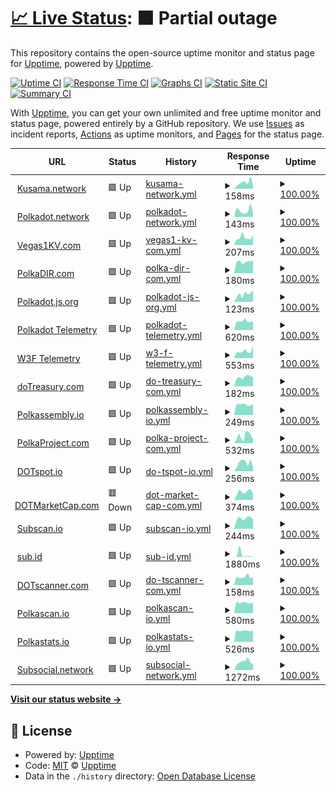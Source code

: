 # [📈 Live Status](https://demo.upptime.js.org): <!--live status--> **🟧 Partial outage**

This repository contains the open-source uptime monitor and status page for [Upptime](https://upptime.js.org), powered by [Upptime](https://github.com/upptime/upptime).

[![Uptime CI](https://github.com/ccris02/Polkadot-upptime/workflows/Uptime%20CI/badge.svg)](https://github.com/ccris02/Polkadot-upptime/actions?query=workflow%3A%22Uptime+CI%22)
[![Response Time CI](https://github.com/ccris02/Polkadot-upptime/workflows/Response%20Time%20CI/badge.svg)](https://github.com/ccris02/Polkadot-upptime/actions?query=workflow%3A%22Response+Time+CI%22)
[![Graphs CI](https://github.com/ccris02/Polkadot-upptime/workflows/Graphs%20CI/badge.svg)](https://github.com/ccris02/Polkadot-upptime/actions?query=workflow%3A%22Graphs+CI%22)
[![Static Site CI](https://github.com/ccris02/Polkadot-upptime/workflows/Static%20Site%20CI/badge.svg)](https://github.com/ccris02/Polkadot-upptime/actions?query=workflow%3A%22Static+Site+CI%22)
[![Summary CI](https://github.com/ccris02/Polkadot-upptime/workflows/Summary%20CI/badge.svg)](https://github.com/ccris02/Polkadot-upptime/actions?query=workflow%3A%22Summary+CI%22)

With [Upptime](https://upptime.js.org), you can get your own unlimited and free uptime monitor and status page, powered entirely by a GitHub repository. We use [Issues](https://github.com/upptime/upptime/issues) as incident reports, [Actions](https://github.com/ccris02/Polkadot-upptime/actions) as uptime monitors, and [Pages](https://demo.upptime.js.org) for the status page.

<!--start: status pages-->
<!-- This summary is generated by Upptime (https://github.com/upptime/upptime) -->
<!-- Do not edit this manually, your changes will be overwritten -->
<!-- prettier-ignore -->
| URL | Status | History | Response Time | Uptime |
| --- | ------ | ------- | ------------- | ------ |
| <img alt="" src="https://kusama.network/assets/img/favicon.ico" height="13"> [Kusama.network](https://kusama.network/) | 🟩 Up | [kusama-network.yml](https://github.com/ccris02/UpTime/commits/HEAD/history/kusama-network.yml) | <details><summary><img alt="Response time graph" src="./graphs/kusama-network/response-time-week.png" height="20"> 158ms</summary><br><a href="https://ccris02.github.io/UpTime/history/kusama-network"><img alt="Response time 155" src="https://img.shields.io/endpoint?url=https%3A%2F%2Fraw.githubusercontent.com%2Fccris02%2FUpTime%2FHEAD%2Fapi%2Fkusama-network%2Fresponse-time.json"></a><br><a href="https://ccris02.github.io/UpTime/history/kusama-network"><img alt="24-hour response time 66" src="https://img.shields.io/endpoint?url=https%3A%2F%2Fraw.githubusercontent.com%2Fccris02%2FUpTime%2FHEAD%2Fapi%2Fkusama-network%2Fresponse-time-day.json"></a><br><a href="https://ccris02.github.io/UpTime/history/kusama-network"><img alt="7-day response time 158" src="https://img.shields.io/endpoint?url=https%3A%2F%2Fraw.githubusercontent.com%2Fccris02%2FUpTime%2FHEAD%2Fapi%2Fkusama-network%2Fresponse-time-week.json"></a><br><a href="https://ccris02.github.io/UpTime/history/kusama-network"><img alt="30-day response time 183" src="https://img.shields.io/endpoint?url=https%3A%2F%2Fraw.githubusercontent.com%2Fccris02%2FUpTime%2FHEAD%2Fapi%2Fkusama-network%2Fresponse-time-month.json"></a><br><a href="https://ccris02.github.io/UpTime/history/kusama-network"><img alt="1-year response time 155" src="https://img.shields.io/endpoint?url=https%3A%2F%2Fraw.githubusercontent.com%2Fccris02%2FUpTime%2FHEAD%2Fapi%2Fkusama-network%2Fresponse-time-year.json"></a></details> | <details><summary><a href="https://ccris02.github.io/UpTime/history/kusama-network">100.00%</a></summary><a href="https://ccris02.github.io/UpTime/history/kusama-network"><img alt="All-time uptime 100.00%" src="https://img.shields.io/endpoint?url=https%3A%2F%2Fraw.githubusercontent.com%2Fccris02%2FUpTime%2FHEAD%2Fapi%2Fkusama-network%2Fuptime.json"></a><br><a href="https://ccris02.github.io/UpTime/history/kusama-network"><img alt="24-hour uptime 100.00%" src="https://img.shields.io/endpoint?url=https%3A%2F%2Fraw.githubusercontent.com%2Fccris02%2FUpTime%2FHEAD%2Fapi%2Fkusama-network%2Fuptime-day.json"></a><br><a href="https://ccris02.github.io/UpTime/history/kusama-network"><img alt="7-day uptime 100.00%" src="https://img.shields.io/endpoint?url=https%3A%2F%2Fraw.githubusercontent.com%2Fccris02%2FUpTime%2FHEAD%2Fapi%2Fkusama-network%2Fuptime-week.json"></a><br><a href="https://ccris02.github.io/UpTime/history/kusama-network"><img alt="30-day uptime 100.00%" src="https://img.shields.io/endpoint?url=https%3A%2F%2Fraw.githubusercontent.com%2Fccris02%2FUpTime%2FHEAD%2Fapi%2Fkusama-network%2Fuptime-month.json"></a><br><a href="https://ccris02.github.io/UpTime/history/kusama-network"><img alt="1-year uptime 100.00%" src="https://img.shields.io/endpoint?url=https%3A%2F%2Fraw.githubusercontent.com%2Fccris02%2FUpTime%2FHEAD%2Fapi%2Fkusama-network%2Fuptime-year.json"></a></details>
| <img alt="" src="https://polkadot.network/favicon.png" height="13"> [Polkadot.network](https://polkadot.network/) | 🟩 Up | [polkadot-network.yml](https://github.com/ccris02/UpTime/commits/HEAD/history/polkadot-network.yml) | <details><summary><img alt="Response time graph" src="./graphs/polkadot-network/response-time-week.png" height="20"> 143ms</summary><br><a href="https://ccris02.github.io/UpTime/history/polkadot-network"><img alt="Response time 190" src="https://img.shields.io/endpoint?url=https%3A%2F%2Fraw.githubusercontent.com%2Fccris02%2FUpTime%2FHEAD%2Fapi%2Fpolkadot-network%2Fresponse-time.json"></a><br><a href="https://ccris02.github.io/UpTime/history/polkadot-network"><img alt="24-hour response time 89" src="https://img.shields.io/endpoint?url=https%3A%2F%2Fraw.githubusercontent.com%2Fccris02%2FUpTime%2FHEAD%2Fapi%2Fpolkadot-network%2Fresponse-time-day.json"></a><br><a href="https://ccris02.github.io/UpTime/history/polkadot-network"><img alt="7-day response time 143" src="https://img.shields.io/endpoint?url=https%3A%2F%2Fraw.githubusercontent.com%2Fccris02%2FUpTime%2FHEAD%2Fapi%2Fpolkadot-network%2Fresponse-time-week.json"></a><br><a href="https://ccris02.github.io/UpTime/history/polkadot-network"><img alt="30-day response time 125" src="https://img.shields.io/endpoint?url=https%3A%2F%2Fraw.githubusercontent.com%2Fccris02%2FUpTime%2FHEAD%2Fapi%2Fpolkadot-network%2Fresponse-time-month.json"></a><br><a href="https://ccris02.github.io/UpTime/history/polkadot-network"><img alt="1-year response time 190" src="https://img.shields.io/endpoint?url=https%3A%2F%2Fraw.githubusercontent.com%2Fccris02%2FUpTime%2FHEAD%2Fapi%2Fpolkadot-network%2Fresponse-time-year.json"></a></details> | <details><summary><a href="https://ccris02.github.io/UpTime/history/polkadot-network">100.00%</a></summary><a href="https://ccris02.github.io/UpTime/history/polkadot-network"><img alt="All-time uptime 99.98%" src="https://img.shields.io/endpoint?url=https%3A%2F%2Fraw.githubusercontent.com%2Fccris02%2FUpTime%2FHEAD%2Fapi%2Fpolkadot-network%2Fuptime.json"></a><br><a href="https://ccris02.github.io/UpTime/history/polkadot-network"><img alt="24-hour uptime 100.00%" src="https://img.shields.io/endpoint?url=https%3A%2F%2Fraw.githubusercontent.com%2Fccris02%2FUpTime%2FHEAD%2Fapi%2Fpolkadot-network%2Fuptime-day.json"></a><br><a href="https://ccris02.github.io/UpTime/history/polkadot-network"><img alt="7-day uptime 100.00%" src="https://img.shields.io/endpoint?url=https%3A%2F%2Fraw.githubusercontent.com%2Fccris02%2FUpTime%2FHEAD%2Fapi%2Fpolkadot-network%2Fuptime-week.json"></a><br><a href="https://ccris02.github.io/UpTime/history/polkadot-network"><img alt="30-day uptime 100.00%" src="https://img.shields.io/endpoint?url=https%3A%2F%2Fraw.githubusercontent.com%2Fccris02%2FUpTime%2FHEAD%2Fapi%2Fpolkadot-network%2Fuptime-month.json"></a><br><a href="https://ccris02.github.io/UpTime/history/polkadot-network"><img alt="1-year uptime 99.98%" src="https://img.shields.io/endpoint?url=https%3A%2F%2Fraw.githubusercontent.com%2Fccris02%2FUpTime%2FHEAD%2Fapi%2Fpolkadot-network%2Fuptime-year.json"></a></details>
| <img alt="" src="https://vegas1kv.com/img/favicon.png" height="13"> [Vegas1KV.com](https://vegas1kv.com) | 🟩 Up | [vegas1-kv-com.yml](https://github.com/ccris02/UpTime/commits/HEAD/history/vegas1-kv-com.yml) | <details><summary><img alt="Response time graph" src="./graphs/vegas1-kv-com/response-time-week.png" height="20"> 207ms</summary><br><a href="https://ccris02.github.io/UpTime/history/vegas1-kv-com"><img alt="Response time 169" src="https://img.shields.io/endpoint?url=https%3A%2F%2Fraw.githubusercontent.com%2Fccris02%2FUpTime%2FHEAD%2Fapi%2Fvegas1-kv-com%2Fresponse-time.json"></a><br><a href="https://ccris02.github.io/UpTime/history/vegas1-kv-com"><img alt="24-hour response time 267" src="https://img.shields.io/endpoint?url=https%3A%2F%2Fraw.githubusercontent.com%2Fccris02%2FUpTime%2FHEAD%2Fapi%2Fvegas1-kv-com%2Fresponse-time-day.json"></a><br><a href="https://ccris02.github.io/UpTime/history/vegas1-kv-com"><img alt="7-day response time 207" src="https://img.shields.io/endpoint?url=https%3A%2F%2Fraw.githubusercontent.com%2Fccris02%2FUpTime%2FHEAD%2Fapi%2Fvegas1-kv-com%2Fresponse-time-week.json"></a><br><a href="https://ccris02.github.io/UpTime/history/vegas1-kv-com"><img alt="30-day response time 175" src="https://img.shields.io/endpoint?url=https%3A%2F%2Fraw.githubusercontent.com%2Fccris02%2FUpTime%2FHEAD%2Fapi%2Fvegas1-kv-com%2Fresponse-time-month.json"></a><br><a href="https://ccris02.github.io/UpTime/history/vegas1-kv-com"><img alt="1-year response time 169" src="https://img.shields.io/endpoint?url=https%3A%2F%2Fraw.githubusercontent.com%2Fccris02%2FUpTime%2FHEAD%2Fapi%2Fvegas1-kv-com%2Fresponse-time-year.json"></a></details> | <details><summary><a href="https://ccris02.github.io/UpTime/history/vegas1-kv-com">100.00%</a></summary><a href="https://ccris02.github.io/UpTime/history/vegas1-kv-com"><img alt="All-time uptime 100.00%" src="https://img.shields.io/endpoint?url=https%3A%2F%2Fraw.githubusercontent.com%2Fccris02%2FUpTime%2FHEAD%2Fapi%2Fvegas1-kv-com%2Fuptime.json"></a><br><a href="https://ccris02.github.io/UpTime/history/vegas1-kv-com"><img alt="24-hour uptime 100.00%" src="https://img.shields.io/endpoint?url=https%3A%2F%2Fraw.githubusercontent.com%2Fccris02%2FUpTime%2FHEAD%2Fapi%2Fvegas1-kv-com%2Fuptime-day.json"></a><br><a href="https://ccris02.github.io/UpTime/history/vegas1-kv-com"><img alt="7-day uptime 100.00%" src="https://img.shields.io/endpoint?url=https%3A%2F%2Fraw.githubusercontent.com%2Fccris02%2FUpTime%2FHEAD%2Fapi%2Fvegas1-kv-com%2Fuptime-week.json"></a><br><a href="https://ccris02.github.io/UpTime/history/vegas1-kv-com"><img alt="30-day uptime 100.00%" src="https://img.shields.io/endpoint?url=https%3A%2F%2Fraw.githubusercontent.com%2Fccris02%2FUpTime%2FHEAD%2Fapi%2Fvegas1-kv-com%2Fuptime-month.json"></a><br><a href="https://ccris02.github.io/UpTime/history/vegas1-kv-com"><img alt="1-year uptime 100.00%" src="https://img.shields.io/endpoint?url=https%3A%2F%2Fraw.githubusercontent.com%2Fccris02%2FUpTime%2FHEAD%2Fapi%2Fvegas1-kv-com%2Fuptime-year.json"></a></details>
| <img alt="" src="https://polkadir.com/index_files/favicon.png" height="13"> [PolkaDIR.com](https://polkadir.com) | 🟩 Up | [polka-dir-com.yml](https://github.com/ccris02/UpTime/commits/HEAD/history/polka-dir-com.yml) | <details><summary><img alt="Response time graph" src="./graphs/polka-dir-com/response-time-week.png" height="20"> 180ms</summary><br><a href="https://ccris02.github.io/UpTime/history/polka-dir-com"><img alt="Response time 203" src="https://img.shields.io/endpoint?url=https%3A%2F%2Fraw.githubusercontent.com%2Fccris02%2FUpTime%2FHEAD%2Fapi%2Fpolka-dir-com%2Fresponse-time.json"></a><br><a href="https://ccris02.github.io/UpTime/history/polka-dir-com"><img alt="24-hour response time 195" src="https://img.shields.io/endpoint?url=https%3A%2F%2Fraw.githubusercontent.com%2Fccris02%2FUpTime%2FHEAD%2Fapi%2Fpolka-dir-com%2Fresponse-time-day.json"></a><br><a href="https://ccris02.github.io/UpTime/history/polka-dir-com"><img alt="7-day response time 180" src="https://img.shields.io/endpoint?url=https%3A%2F%2Fraw.githubusercontent.com%2Fccris02%2FUpTime%2FHEAD%2Fapi%2Fpolka-dir-com%2Fresponse-time-week.json"></a><br><a href="https://ccris02.github.io/UpTime/history/polka-dir-com"><img alt="30-day response time 207" src="https://img.shields.io/endpoint?url=https%3A%2F%2Fraw.githubusercontent.com%2Fccris02%2FUpTime%2FHEAD%2Fapi%2Fpolka-dir-com%2Fresponse-time-month.json"></a><br><a href="https://ccris02.github.io/UpTime/history/polka-dir-com"><img alt="1-year response time 203" src="https://img.shields.io/endpoint?url=https%3A%2F%2Fraw.githubusercontent.com%2Fccris02%2FUpTime%2FHEAD%2Fapi%2Fpolka-dir-com%2Fresponse-time-year.json"></a></details> | <details><summary><a href="https://ccris02.github.io/UpTime/history/polka-dir-com">100.00%</a></summary><a href="https://ccris02.github.io/UpTime/history/polka-dir-com"><img alt="All-time uptime 100.00%" src="https://img.shields.io/endpoint?url=https%3A%2F%2Fraw.githubusercontent.com%2Fccris02%2FUpTime%2FHEAD%2Fapi%2Fpolka-dir-com%2Fuptime.json"></a><br><a href="https://ccris02.github.io/UpTime/history/polka-dir-com"><img alt="24-hour uptime 100.00%" src="https://img.shields.io/endpoint?url=https%3A%2F%2Fraw.githubusercontent.com%2Fccris02%2FUpTime%2FHEAD%2Fapi%2Fpolka-dir-com%2Fuptime-day.json"></a><br><a href="https://ccris02.github.io/UpTime/history/polka-dir-com"><img alt="7-day uptime 100.00%" src="https://img.shields.io/endpoint?url=https%3A%2F%2Fraw.githubusercontent.com%2Fccris02%2FUpTime%2FHEAD%2Fapi%2Fpolka-dir-com%2Fuptime-week.json"></a><br><a href="https://ccris02.github.io/UpTime/history/polka-dir-com"><img alt="30-day uptime 100.00%" src="https://img.shields.io/endpoint?url=https%3A%2F%2Fraw.githubusercontent.com%2Fccris02%2FUpTime%2FHEAD%2Fapi%2Fpolka-dir-com%2Fuptime-month.json"></a><br><a href="https://ccris02.github.io/UpTime/history/polka-dir-com"><img alt="1-year uptime 100.00%" src="https://img.shields.io/endpoint?url=https%3A%2F%2Fraw.githubusercontent.com%2Fccris02%2FUpTime%2FHEAD%2Fapi%2Fpolka-dir-com%2Fuptime-year.json"></a></details>
| <img alt="" src="https://polkadot.js.org/favicon.ico" height="13"> [Polkadot.js.org](https://polkadot.js.org) | 🟩 Up | [polkadot-js-org.yml](https://github.com/ccris02/UpTime/commits/HEAD/history/polkadot-js-org.yml) | <details><summary><img alt="Response time graph" src="./graphs/polkadot-js-org/response-time-week.png" height="20"> 123ms</summary><br><a href="https://ccris02.github.io/UpTime/history/polkadot-js-org"><img alt="Response time 171" src="https://img.shields.io/endpoint?url=https%3A%2F%2Fraw.githubusercontent.com%2Fccris02%2FUpTime%2FHEAD%2Fapi%2Fpolkadot-js-org%2Fresponse-time.json"></a><br><a href="https://ccris02.github.io/UpTime/history/polkadot-js-org"><img alt="24-hour response time 187" src="https://img.shields.io/endpoint?url=https%3A%2F%2Fraw.githubusercontent.com%2Fccris02%2FUpTime%2FHEAD%2Fapi%2Fpolkadot-js-org%2Fresponse-time-day.json"></a><br><a href="https://ccris02.github.io/UpTime/history/polkadot-js-org"><img alt="7-day response time 123" src="https://img.shields.io/endpoint?url=https%3A%2F%2Fraw.githubusercontent.com%2Fccris02%2FUpTime%2FHEAD%2Fapi%2Fpolkadot-js-org%2Fresponse-time-week.json"></a><br><a href="https://ccris02.github.io/UpTime/history/polkadot-js-org"><img alt="30-day response time 154" src="https://img.shields.io/endpoint?url=https%3A%2F%2Fraw.githubusercontent.com%2Fccris02%2FUpTime%2FHEAD%2Fapi%2Fpolkadot-js-org%2Fresponse-time-month.json"></a><br><a href="https://ccris02.github.io/UpTime/history/polkadot-js-org"><img alt="1-year response time 171" src="https://img.shields.io/endpoint?url=https%3A%2F%2Fraw.githubusercontent.com%2Fccris02%2FUpTime%2FHEAD%2Fapi%2Fpolkadot-js-org%2Fresponse-time-year.json"></a></details> | <details><summary><a href="https://ccris02.github.io/UpTime/history/polkadot-js-org">100.00%</a></summary><a href="https://ccris02.github.io/UpTime/history/polkadot-js-org"><img alt="All-time uptime 100.00%" src="https://img.shields.io/endpoint?url=https%3A%2F%2Fraw.githubusercontent.com%2Fccris02%2FUpTime%2FHEAD%2Fapi%2Fpolkadot-js-org%2Fuptime.json"></a><br><a href="https://ccris02.github.io/UpTime/history/polkadot-js-org"><img alt="24-hour uptime 100.00%" src="https://img.shields.io/endpoint?url=https%3A%2F%2Fraw.githubusercontent.com%2Fccris02%2FUpTime%2FHEAD%2Fapi%2Fpolkadot-js-org%2Fuptime-day.json"></a><br><a href="https://ccris02.github.io/UpTime/history/polkadot-js-org"><img alt="7-day uptime 100.00%" src="https://img.shields.io/endpoint?url=https%3A%2F%2Fraw.githubusercontent.com%2Fccris02%2FUpTime%2FHEAD%2Fapi%2Fpolkadot-js-org%2Fuptime-week.json"></a><br><a href="https://ccris02.github.io/UpTime/history/polkadot-js-org"><img alt="30-day uptime 100.00%" src="https://img.shields.io/endpoint?url=https%3A%2F%2Fraw.githubusercontent.com%2Fccris02%2FUpTime%2FHEAD%2Fapi%2Fpolkadot-js-org%2Fuptime-month.json"></a><br><a href="https://ccris02.github.io/UpTime/history/polkadot-js-org"><img alt="1-year uptime 100.00%" src="https://img.shields.io/endpoint?url=https%3A%2F%2Fraw.githubusercontent.com%2Fccris02%2FUpTime%2FHEAD%2Fapi%2Fpolkadot-js-org%2Fuptime-year.json"></a></details>
| <img alt="" src="https://telemetry.polkadot.io/favicon.svg" height="13"> [Polkadot Telemetry](https://telemetry.polkadot.io) | 🟩 Up | [polkadot-telemetry.yml](https://github.com/ccris02/UpTime/commits/HEAD/history/polkadot-telemetry.yml) | <details><summary><img alt="Response time graph" src="./graphs/polkadot-telemetry/response-time-week.png" height="20"> 620ms</summary><br><a href="https://ccris02.github.io/UpTime/history/polkadot-telemetry"><img alt="Response time 570" src="https://img.shields.io/endpoint?url=https%3A%2F%2Fraw.githubusercontent.com%2Fccris02%2FUpTime%2FHEAD%2Fapi%2Fpolkadot-telemetry%2Fresponse-time.json"></a><br><a href="https://ccris02.github.io/UpTime/history/polkadot-telemetry"><img alt="24-hour response time 619" src="https://img.shields.io/endpoint?url=https%3A%2F%2Fraw.githubusercontent.com%2Fccris02%2FUpTime%2FHEAD%2Fapi%2Fpolkadot-telemetry%2Fresponse-time-day.json"></a><br><a href="https://ccris02.github.io/UpTime/history/polkadot-telemetry"><img alt="7-day response time 620" src="https://img.shields.io/endpoint?url=https%3A%2F%2Fraw.githubusercontent.com%2Fccris02%2FUpTime%2FHEAD%2Fapi%2Fpolkadot-telemetry%2Fresponse-time-week.json"></a><br><a href="https://ccris02.github.io/UpTime/history/polkadot-telemetry"><img alt="30-day response time 580" src="https://img.shields.io/endpoint?url=https%3A%2F%2Fraw.githubusercontent.com%2Fccris02%2FUpTime%2FHEAD%2Fapi%2Fpolkadot-telemetry%2Fresponse-time-month.json"></a><br><a href="https://ccris02.github.io/UpTime/history/polkadot-telemetry"><img alt="1-year response time 570" src="https://img.shields.io/endpoint?url=https%3A%2F%2Fraw.githubusercontent.com%2Fccris02%2FUpTime%2FHEAD%2Fapi%2Fpolkadot-telemetry%2Fresponse-time-year.json"></a></details> | <details><summary><a href="https://ccris02.github.io/UpTime/history/polkadot-telemetry">100.00%</a></summary><a href="https://ccris02.github.io/UpTime/history/polkadot-telemetry"><img alt="All-time uptime 100.00%" src="https://img.shields.io/endpoint?url=https%3A%2F%2Fraw.githubusercontent.com%2Fccris02%2FUpTime%2FHEAD%2Fapi%2Fpolkadot-telemetry%2Fuptime.json"></a><br><a href="https://ccris02.github.io/UpTime/history/polkadot-telemetry"><img alt="24-hour uptime 100.00%" src="https://img.shields.io/endpoint?url=https%3A%2F%2Fraw.githubusercontent.com%2Fccris02%2FUpTime%2FHEAD%2Fapi%2Fpolkadot-telemetry%2Fuptime-day.json"></a><br><a href="https://ccris02.github.io/UpTime/history/polkadot-telemetry"><img alt="7-day uptime 100.00%" src="https://img.shields.io/endpoint?url=https%3A%2F%2Fraw.githubusercontent.com%2Fccris02%2FUpTime%2FHEAD%2Fapi%2Fpolkadot-telemetry%2Fuptime-week.json"></a><br><a href="https://ccris02.github.io/UpTime/history/polkadot-telemetry"><img alt="30-day uptime 100.00%" src="https://img.shields.io/endpoint?url=https%3A%2F%2Fraw.githubusercontent.com%2Fccris02%2FUpTime%2FHEAD%2Fapi%2Fpolkadot-telemetry%2Fuptime-month.json"></a><br><a href="https://ccris02.github.io/UpTime/history/polkadot-telemetry"><img alt="1-year uptime 100.00%" src="https://img.shields.io/endpoint?url=https%3A%2F%2Fraw.githubusercontent.com%2Fccris02%2FUpTime%2FHEAD%2Fapi%2Fpolkadot-telemetry%2Fuptime-year.json"></a></details>
| <img alt="" src="https://telemetry.polkadot.io/favicon.svg" height="13"> [W3F Telemetry](https://telemetry.w3f.community) | 🟩 Up | [w3-f-telemetry.yml](https://github.com/ccris02/UpTime/commits/HEAD/history/w3-f-telemetry.yml) | <details><summary><img alt="Response time graph" src="./graphs/w3-f-telemetry/response-time-week.png" height="20"> 553ms</summary><br><a href="https://ccris02.github.io/UpTime/history/w3-f-telemetry"><img alt="Response time 530" src="https://img.shields.io/endpoint?url=https%3A%2F%2Fraw.githubusercontent.com%2Fccris02%2FUpTime%2FHEAD%2Fapi%2Fw3-f-telemetry%2Fresponse-time.json"></a><br><a href="https://ccris02.github.io/UpTime/history/w3-f-telemetry"><img alt="24-hour response time 971" src="https://img.shields.io/endpoint?url=https%3A%2F%2Fraw.githubusercontent.com%2Fccris02%2FUpTime%2FHEAD%2Fapi%2Fw3-f-telemetry%2Fresponse-time-day.json"></a><br><a href="https://ccris02.github.io/UpTime/history/w3-f-telemetry"><img alt="7-day response time 553" src="https://img.shields.io/endpoint?url=https%3A%2F%2Fraw.githubusercontent.com%2Fccris02%2FUpTime%2FHEAD%2Fapi%2Fw3-f-telemetry%2Fresponse-time-week.json"></a><br><a href="https://ccris02.github.io/UpTime/history/w3-f-telemetry"><img alt="30-day response time 550" src="https://img.shields.io/endpoint?url=https%3A%2F%2Fraw.githubusercontent.com%2Fccris02%2FUpTime%2FHEAD%2Fapi%2Fw3-f-telemetry%2Fresponse-time-month.json"></a><br><a href="https://ccris02.github.io/UpTime/history/w3-f-telemetry"><img alt="1-year response time 530" src="https://img.shields.io/endpoint?url=https%3A%2F%2Fraw.githubusercontent.com%2Fccris02%2FUpTime%2FHEAD%2Fapi%2Fw3-f-telemetry%2Fresponse-time-year.json"></a></details> | <details><summary><a href="https://ccris02.github.io/UpTime/history/w3-f-telemetry">100.00%</a></summary><a href="https://ccris02.github.io/UpTime/history/w3-f-telemetry"><img alt="All-time uptime 99.99%" src="https://img.shields.io/endpoint?url=https%3A%2F%2Fraw.githubusercontent.com%2Fccris02%2FUpTime%2FHEAD%2Fapi%2Fw3-f-telemetry%2Fuptime.json"></a><br><a href="https://ccris02.github.io/UpTime/history/w3-f-telemetry"><img alt="24-hour uptime 100.00%" src="https://img.shields.io/endpoint?url=https%3A%2F%2Fraw.githubusercontent.com%2Fccris02%2FUpTime%2FHEAD%2Fapi%2Fw3-f-telemetry%2Fuptime-day.json"></a><br><a href="https://ccris02.github.io/UpTime/history/w3-f-telemetry"><img alt="7-day uptime 100.00%" src="https://img.shields.io/endpoint?url=https%3A%2F%2Fraw.githubusercontent.com%2Fccris02%2FUpTime%2FHEAD%2Fapi%2Fw3-f-telemetry%2Fuptime-week.json"></a><br><a href="https://ccris02.github.io/UpTime/history/w3-f-telemetry"><img alt="30-day uptime 100.00%" src="https://img.shields.io/endpoint?url=https%3A%2F%2Fraw.githubusercontent.com%2Fccris02%2FUpTime%2FHEAD%2Fapi%2Fw3-f-telemetry%2Fuptime-month.json"></a><br><a href="https://ccris02.github.io/UpTime/history/w3-f-telemetry"><img alt="1-year uptime 99.99%" src="https://img.shields.io/endpoint?url=https%3A%2F%2Fraw.githubusercontent.com%2Fccris02%2FUpTime%2FHEAD%2Fapi%2Fw3-f-telemetry%2Fuptime-year.json"></a></details>
| <img alt="" src="https://www.dotreasury.com/favicon.ico" height="13"> [doTreasury.com](https://www.dotreasury.com) | 🟩 Up | [do-treasury-com.yml](https://github.com/ccris02/UpTime/commits/HEAD/history/do-treasury-com.yml) | <details><summary><img alt="Response time graph" src="./graphs/do-treasury-com/response-time-week.png" height="20"> 182ms</summary><br><a href="https://ccris02.github.io/UpTime/history/do-treasury-com"><img alt="Response time 201" src="https://img.shields.io/endpoint?url=https%3A%2F%2Fraw.githubusercontent.com%2Fccris02%2FUpTime%2FHEAD%2Fapi%2Fdo-treasury-com%2Fresponse-time.json"></a><br><a href="https://ccris02.github.io/UpTime/history/do-treasury-com"><img alt="24-hour response time 185" src="https://img.shields.io/endpoint?url=https%3A%2F%2Fraw.githubusercontent.com%2Fccris02%2FUpTime%2FHEAD%2Fapi%2Fdo-treasury-com%2Fresponse-time-day.json"></a><br><a href="https://ccris02.github.io/UpTime/history/do-treasury-com"><img alt="7-day response time 182" src="https://img.shields.io/endpoint?url=https%3A%2F%2Fraw.githubusercontent.com%2Fccris02%2FUpTime%2FHEAD%2Fapi%2Fdo-treasury-com%2Fresponse-time-week.json"></a><br><a href="https://ccris02.github.io/UpTime/history/do-treasury-com"><img alt="30-day response time 178" src="https://img.shields.io/endpoint?url=https%3A%2F%2Fraw.githubusercontent.com%2Fccris02%2FUpTime%2FHEAD%2Fapi%2Fdo-treasury-com%2Fresponse-time-month.json"></a><br><a href="https://ccris02.github.io/UpTime/history/do-treasury-com"><img alt="1-year response time 201" src="https://img.shields.io/endpoint?url=https%3A%2F%2Fraw.githubusercontent.com%2Fccris02%2FUpTime%2FHEAD%2Fapi%2Fdo-treasury-com%2Fresponse-time-year.json"></a></details> | <details><summary><a href="https://ccris02.github.io/UpTime/history/do-treasury-com">100.00%</a></summary><a href="https://ccris02.github.io/UpTime/history/do-treasury-com"><img alt="All-time uptime 100.00%" src="https://img.shields.io/endpoint?url=https%3A%2F%2Fraw.githubusercontent.com%2Fccris02%2FUpTime%2FHEAD%2Fapi%2Fdo-treasury-com%2Fuptime.json"></a><br><a href="https://ccris02.github.io/UpTime/history/do-treasury-com"><img alt="24-hour uptime 100.00%" src="https://img.shields.io/endpoint?url=https%3A%2F%2Fraw.githubusercontent.com%2Fccris02%2FUpTime%2FHEAD%2Fapi%2Fdo-treasury-com%2Fuptime-day.json"></a><br><a href="https://ccris02.github.io/UpTime/history/do-treasury-com"><img alt="7-day uptime 100.00%" src="https://img.shields.io/endpoint?url=https%3A%2F%2Fraw.githubusercontent.com%2Fccris02%2FUpTime%2FHEAD%2Fapi%2Fdo-treasury-com%2Fuptime-week.json"></a><br><a href="https://ccris02.github.io/UpTime/history/do-treasury-com"><img alt="30-day uptime 100.00%" src="https://img.shields.io/endpoint?url=https%3A%2F%2Fraw.githubusercontent.com%2Fccris02%2FUpTime%2FHEAD%2Fapi%2Fdo-treasury-com%2Fuptime-month.json"></a><br><a href="https://ccris02.github.io/UpTime/history/do-treasury-com"><img alt="1-year uptime 100.00%" src="https://img.shields.io/endpoint?url=https%3A%2F%2Fraw.githubusercontent.com%2Fccris02%2FUpTime%2FHEAD%2Fapi%2Fdo-treasury-com%2Fuptime-year.json"></a></details>
| <img alt="" src="https://polkadot.polkassembly.io/logo192.png" height="13"> [Polkassembly.io](https://polkadot.polkassembly.io) | 🟩 Up | [polkassembly-io.yml](https://github.com/ccris02/UpTime/commits/HEAD/history/polkassembly-io.yml) | <details><summary><img alt="Response time graph" src="./graphs/polkassembly-io/response-time-week.png" height="20"> 249ms</summary><br><a href="https://ccris02.github.io/UpTime/history/polkassembly-io"><img alt="Response time 240" src="https://img.shields.io/endpoint?url=https%3A%2F%2Fraw.githubusercontent.com%2Fccris02%2FUpTime%2FHEAD%2Fapi%2Fpolkassembly-io%2Fresponse-time.json"></a><br><a href="https://ccris02.github.io/UpTime/history/polkassembly-io"><img alt="24-hour response time 268" src="https://img.shields.io/endpoint?url=https%3A%2F%2Fraw.githubusercontent.com%2Fccris02%2FUpTime%2FHEAD%2Fapi%2Fpolkassembly-io%2Fresponse-time-day.json"></a><br><a href="https://ccris02.github.io/UpTime/history/polkassembly-io"><img alt="7-day response time 249" src="https://img.shields.io/endpoint?url=https%3A%2F%2Fraw.githubusercontent.com%2Fccris02%2FUpTime%2FHEAD%2Fapi%2Fpolkassembly-io%2Fresponse-time-week.json"></a><br><a href="https://ccris02.github.io/UpTime/history/polkassembly-io"><img alt="30-day response time 248" src="https://img.shields.io/endpoint?url=https%3A%2F%2Fraw.githubusercontent.com%2Fccris02%2FUpTime%2FHEAD%2Fapi%2Fpolkassembly-io%2Fresponse-time-month.json"></a><br><a href="https://ccris02.github.io/UpTime/history/polkassembly-io"><img alt="1-year response time 240" src="https://img.shields.io/endpoint?url=https%3A%2F%2Fraw.githubusercontent.com%2Fccris02%2FUpTime%2FHEAD%2Fapi%2Fpolkassembly-io%2Fresponse-time-year.json"></a></details> | <details><summary><a href="https://ccris02.github.io/UpTime/history/polkassembly-io">100.00%</a></summary><a href="https://ccris02.github.io/UpTime/history/polkassembly-io"><img alt="All-time uptime 100.00%" src="https://img.shields.io/endpoint?url=https%3A%2F%2Fraw.githubusercontent.com%2Fccris02%2FUpTime%2FHEAD%2Fapi%2Fpolkassembly-io%2Fuptime.json"></a><br><a href="https://ccris02.github.io/UpTime/history/polkassembly-io"><img alt="24-hour uptime 100.00%" src="https://img.shields.io/endpoint?url=https%3A%2F%2Fraw.githubusercontent.com%2Fccris02%2FUpTime%2FHEAD%2Fapi%2Fpolkassembly-io%2Fuptime-day.json"></a><br><a href="https://ccris02.github.io/UpTime/history/polkassembly-io"><img alt="7-day uptime 100.00%" src="https://img.shields.io/endpoint?url=https%3A%2F%2Fraw.githubusercontent.com%2Fccris02%2FUpTime%2FHEAD%2Fapi%2Fpolkassembly-io%2Fuptime-week.json"></a><br><a href="https://ccris02.github.io/UpTime/history/polkassembly-io"><img alt="30-day uptime 100.00%" src="https://img.shields.io/endpoint?url=https%3A%2F%2Fraw.githubusercontent.com%2Fccris02%2FUpTime%2FHEAD%2Fapi%2Fpolkassembly-io%2Fuptime-month.json"></a><br><a href="https://ccris02.github.io/UpTime/history/polkassembly-io"><img alt="1-year uptime 100.00%" src="https://img.shields.io/endpoint?url=https%3A%2F%2Fraw.githubusercontent.com%2Fccris02%2FUpTime%2FHEAD%2Fapi%2Fpolkassembly-io%2Fuptime-year.json"></a></details>
| <img alt="" src="https://resource.staked.store/polkaproject/favicon.ico" height="13"> [PolkaProject.com](https://polkaproject.com) | 🟩 Up | [polka-project-com.yml](https://github.com/ccris02/UpTime/commits/HEAD/history/polka-project-com.yml) | <details><summary><img alt="Response time graph" src="./graphs/polka-project-com/response-time-week.png" height="20"> 532ms</summary><br><a href="https://ccris02.github.io/UpTime/history/polka-project-com"><img alt="Response time 787" src="https://img.shields.io/endpoint?url=https%3A%2F%2Fraw.githubusercontent.com%2Fccris02%2FUpTime%2FHEAD%2Fapi%2Fpolka-project-com%2Fresponse-time.json"></a><br><a href="https://ccris02.github.io/UpTime/history/polka-project-com"><img alt="24-hour response time 312" src="https://img.shields.io/endpoint?url=https%3A%2F%2Fraw.githubusercontent.com%2Fccris02%2FUpTime%2FHEAD%2Fapi%2Fpolka-project-com%2Fresponse-time-day.json"></a><br><a href="https://ccris02.github.io/UpTime/history/polka-project-com"><img alt="7-day response time 532" src="https://img.shields.io/endpoint?url=https%3A%2F%2Fraw.githubusercontent.com%2Fccris02%2FUpTime%2FHEAD%2Fapi%2Fpolka-project-com%2Fresponse-time-week.json"></a><br><a href="https://ccris02.github.io/UpTime/history/polka-project-com"><img alt="30-day response time 619" src="https://img.shields.io/endpoint?url=https%3A%2F%2Fraw.githubusercontent.com%2Fccris02%2FUpTime%2FHEAD%2Fapi%2Fpolka-project-com%2Fresponse-time-month.json"></a><br><a href="https://ccris02.github.io/UpTime/history/polka-project-com"><img alt="1-year response time 787" src="https://img.shields.io/endpoint?url=https%3A%2F%2Fraw.githubusercontent.com%2Fccris02%2FUpTime%2FHEAD%2Fapi%2Fpolka-project-com%2Fresponse-time-year.json"></a></details> | <details><summary><a href="https://ccris02.github.io/UpTime/history/polka-project-com">100.00%</a></summary><a href="https://ccris02.github.io/UpTime/history/polka-project-com"><img alt="All-time uptime 99.99%" src="https://img.shields.io/endpoint?url=https%3A%2F%2Fraw.githubusercontent.com%2Fccris02%2FUpTime%2FHEAD%2Fapi%2Fpolka-project-com%2Fuptime.json"></a><br><a href="https://ccris02.github.io/UpTime/history/polka-project-com"><img alt="24-hour uptime 100.00%" src="https://img.shields.io/endpoint?url=https%3A%2F%2Fraw.githubusercontent.com%2Fccris02%2FUpTime%2FHEAD%2Fapi%2Fpolka-project-com%2Fuptime-day.json"></a><br><a href="https://ccris02.github.io/UpTime/history/polka-project-com"><img alt="7-day uptime 100.00%" src="https://img.shields.io/endpoint?url=https%3A%2F%2Fraw.githubusercontent.com%2Fccris02%2FUpTime%2FHEAD%2Fapi%2Fpolka-project-com%2Fuptime-week.json"></a><br><a href="https://ccris02.github.io/UpTime/history/polka-project-com"><img alt="30-day uptime 100.00%" src="https://img.shields.io/endpoint?url=https%3A%2F%2Fraw.githubusercontent.com%2Fccris02%2FUpTime%2FHEAD%2Fapi%2Fpolka-project-com%2Fuptime-month.json"></a><br><a href="https://ccris02.github.io/UpTime/history/polka-project-com"><img alt="1-year uptime 99.99%" src="https://img.shields.io/endpoint?url=https%3A%2F%2Fraw.githubusercontent.com%2Fccris02%2FUpTime%2FHEAD%2Fapi%2Fpolka-project-com%2Fuptime-year.json"></a></details>
| <img alt="" src="https://www.dotspot.io/apple-touch-icon.png" height="13"> [DOTspot.io](https://www.dotspot.io/projects) | 🟩 Up | [do-tspot-io.yml](https://github.com/ccris02/UpTime/commits/HEAD/history/do-tspot-io.yml) | <details><summary><img alt="Response time graph" src="./graphs/do-tspot-io/response-time-week.png" height="20"> 256ms</summary><br><a href="https://ccris02.github.io/UpTime/history/do-tspot-io"><img alt="Response time 221" src="https://img.shields.io/endpoint?url=https%3A%2F%2Fraw.githubusercontent.com%2Fccris02%2FUpTime%2FHEAD%2Fapi%2Fdo-tspot-io%2Fresponse-time.json"></a><br><a href="https://ccris02.github.io/UpTime/history/do-tspot-io"><img alt="24-hour response time 142" src="https://img.shields.io/endpoint?url=https%3A%2F%2Fraw.githubusercontent.com%2Fccris02%2FUpTime%2FHEAD%2Fapi%2Fdo-tspot-io%2Fresponse-time-day.json"></a><br><a href="https://ccris02.github.io/UpTime/history/do-tspot-io"><img alt="7-day response time 256" src="https://img.shields.io/endpoint?url=https%3A%2F%2Fraw.githubusercontent.com%2Fccris02%2FUpTime%2FHEAD%2Fapi%2Fdo-tspot-io%2Fresponse-time-week.json"></a><br><a href="https://ccris02.github.io/UpTime/history/do-tspot-io"><img alt="30-day response time 254" src="https://img.shields.io/endpoint?url=https%3A%2F%2Fraw.githubusercontent.com%2Fccris02%2FUpTime%2FHEAD%2Fapi%2Fdo-tspot-io%2Fresponse-time-month.json"></a><br><a href="https://ccris02.github.io/UpTime/history/do-tspot-io"><img alt="1-year response time 221" src="https://img.shields.io/endpoint?url=https%3A%2F%2Fraw.githubusercontent.com%2Fccris02%2FUpTime%2FHEAD%2Fapi%2Fdo-tspot-io%2Fresponse-time-year.json"></a></details> | <details><summary><a href="https://ccris02.github.io/UpTime/history/do-tspot-io">100.00%</a></summary><a href="https://ccris02.github.io/UpTime/history/do-tspot-io"><img alt="All-time uptime 100.00%" src="https://img.shields.io/endpoint?url=https%3A%2F%2Fraw.githubusercontent.com%2Fccris02%2FUpTime%2FHEAD%2Fapi%2Fdo-tspot-io%2Fuptime.json"></a><br><a href="https://ccris02.github.io/UpTime/history/do-tspot-io"><img alt="24-hour uptime 100.00%" src="https://img.shields.io/endpoint?url=https%3A%2F%2Fraw.githubusercontent.com%2Fccris02%2FUpTime%2FHEAD%2Fapi%2Fdo-tspot-io%2Fuptime-day.json"></a><br><a href="https://ccris02.github.io/UpTime/history/do-tspot-io"><img alt="7-day uptime 100.00%" src="https://img.shields.io/endpoint?url=https%3A%2F%2Fraw.githubusercontent.com%2Fccris02%2FUpTime%2FHEAD%2Fapi%2Fdo-tspot-io%2Fuptime-week.json"></a><br><a href="https://ccris02.github.io/UpTime/history/do-tspot-io"><img alt="30-day uptime 100.00%" src="https://img.shields.io/endpoint?url=https%3A%2F%2Fraw.githubusercontent.com%2Fccris02%2FUpTime%2FHEAD%2Fapi%2Fdo-tspot-io%2Fuptime-month.json"></a><br><a href="https://ccris02.github.io/UpTime/history/do-tspot-io"><img alt="1-year uptime 100.00%" src="https://img.shields.io/endpoint?url=https%3A%2F%2Fraw.githubusercontent.com%2Fccris02%2FUpTime%2FHEAD%2Fapi%2Fdo-tspot-io%2Fuptime-year.json"></a></details>
| <img alt="" src="https://dotmarketcap.com/images/favicon.svg" height="13"> [DOTMarketCap.com](https://dotmarketcap.com) | 🟥 Down | [dot-market-cap-com.yml](https://github.com/ccris02/UpTime/commits/HEAD/history/dot-market-cap-com.yml) | <details><summary><img alt="Response time graph" src="./graphs/dot-market-cap-com/response-time-week.png" height="20"> 374ms</summary><br><a href="https://ccris02.github.io/UpTime/history/dot-market-cap-com"><img alt="Response time 2017" src="https://img.shields.io/endpoint?url=https%3A%2F%2Fraw.githubusercontent.com%2Fccris02%2FUpTime%2FHEAD%2Fapi%2Fdot-market-cap-com%2Fresponse-time.json"></a><br><a href="https://ccris02.github.io/UpTime/history/dot-market-cap-com"><img alt="24-hour response time 288" src="https://img.shields.io/endpoint?url=https%3A%2F%2Fraw.githubusercontent.com%2Fccris02%2FUpTime%2FHEAD%2Fapi%2Fdot-market-cap-com%2Fresponse-time-day.json"></a><br><a href="https://ccris02.github.io/UpTime/history/dot-market-cap-com"><img alt="7-day response time 374" src="https://img.shields.io/endpoint?url=https%3A%2F%2Fraw.githubusercontent.com%2Fccris02%2FUpTime%2FHEAD%2Fapi%2Fdot-market-cap-com%2Fresponse-time-week.json"></a><br><a href="https://ccris02.github.io/UpTime/history/dot-market-cap-com"><img alt="30-day response time 571" src="https://img.shields.io/endpoint?url=https%3A%2F%2Fraw.githubusercontent.com%2Fccris02%2FUpTime%2FHEAD%2Fapi%2Fdot-market-cap-com%2Fresponse-time-month.json"></a><br><a href="https://ccris02.github.io/UpTime/history/dot-market-cap-com"><img alt="1-year response time 2017" src="https://img.shields.io/endpoint?url=https%3A%2F%2Fraw.githubusercontent.com%2Fccris02%2FUpTime%2FHEAD%2Fapi%2Fdot-market-cap-com%2Fresponse-time-year.json"></a></details> | <details><summary><a href="https://ccris02.github.io/UpTime/history/dot-market-cap-com">100.00%</a></summary><a href="https://ccris02.github.io/UpTime/history/dot-market-cap-com"><img alt="All-time uptime 99.58%" src="https://img.shields.io/endpoint?url=https%3A%2F%2Fraw.githubusercontent.com%2Fccris02%2FUpTime%2FHEAD%2Fapi%2Fdot-market-cap-com%2Fuptime.json"></a><br><a href="https://ccris02.github.io/UpTime/history/dot-market-cap-com"><img alt="24-hour uptime 99.98%" src="https://img.shields.io/endpoint?url=https%3A%2F%2Fraw.githubusercontent.com%2Fccris02%2FUpTime%2FHEAD%2Fapi%2Fdot-market-cap-com%2Fuptime-day.json"></a><br><a href="https://ccris02.github.io/UpTime/history/dot-market-cap-com"><img alt="7-day uptime 100.00%" src="https://img.shields.io/endpoint?url=https%3A%2F%2Fraw.githubusercontent.com%2Fccris02%2FUpTime%2FHEAD%2Fapi%2Fdot-market-cap-com%2Fuptime-week.json"></a><br><a href="https://ccris02.github.io/UpTime/history/dot-market-cap-com"><img alt="30-day uptime 99.91%" src="https://img.shields.io/endpoint?url=https%3A%2F%2Fraw.githubusercontent.com%2Fccris02%2FUpTime%2FHEAD%2Fapi%2Fdot-market-cap-com%2Fuptime-month.json"></a><br><a href="https://ccris02.github.io/UpTime/history/dot-market-cap-com"><img alt="1-year uptime 99.58%" src="https://img.shields.io/endpoint?url=https%3A%2F%2Fraw.githubusercontent.com%2Fccris02%2FUpTime%2FHEAD%2Fapi%2Fdot-market-cap-com%2Fuptime-year.json"></a></details>
| <img alt="" src="https://kusama.subscan.io/favicon.png" height="13"> [Subscan.io](https://kusama.subscan.io) | 🟩 Up | [subscan-io.yml](https://github.com/ccris02/UpTime/commits/HEAD/history/subscan-io.yml) | <details><summary><img alt="Response time graph" src="./graphs/subscan-io/response-time-week.png" height="20"> 244ms</summary><br><a href="https://ccris02.github.io/UpTime/history/subscan-io"><img alt="Response time 331" src="https://img.shields.io/endpoint?url=https%3A%2F%2Fraw.githubusercontent.com%2Fccris02%2FUpTime%2FHEAD%2Fapi%2Fsubscan-io%2Fresponse-time.json"></a><br><a href="https://ccris02.github.io/UpTime/history/subscan-io"><img alt="24-hour response time 221" src="https://img.shields.io/endpoint?url=https%3A%2F%2Fraw.githubusercontent.com%2Fccris02%2FUpTime%2FHEAD%2Fapi%2Fsubscan-io%2Fresponse-time-day.json"></a><br><a href="https://ccris02.github.io/UpTime/history/subscan-io"><img alt="7-day response time 244" src="https://img.shields.io/endpoint?url=https%3A%2F%2Fraw.githubusercontent.com%2Fccris02%2FUpTime%2FHEAD%2Fapi%2Fsubscan-io%2Fresponse-time-week.json"></a><br><a href="https://ccris02.github.io/UpTime/history/subscan-io"><img alt="30-day response time 284" src="https://img.shields.io/endpoint?url=https%3A%2F%2Fraw.githubusercontent.com%2Fccris02%2FUpTime%2FHEAD%2Fapi%2Fsubscan-io%2Fresponse-time-month.json"></a><br><a href="https://ccris02.github.io/UpTime/history/subscan-io"><img alt="1-year response time 331" src="https://img.shields.io/endpoint?url=https%3A%2F%2Fraw.githubusercontent.com%2Fccris02%2FUpTime%2FHEAD%2Fapi%2Fsubscan-io%2Fresponse-time-year.json"></a></details> | <details><summary><a href="https://ccris02.github.io/UpTime/history/subscan-io">100.00%</a></summary><a href="https://ccris02.github.io/UpTime/history/subscan-io"><img alt="All-time uptime 100.00%" src="https://img.shields.io/endpoint?url=https%3A%2F%2Fraw.githubusercontent.com%2Fccris02%2FUpTime%2FHEAD%2Fapi%2Fsubscan-io%2Fuptime.json"></a><br><a href="https://ccris02.github.io/UpTime/history/subscan-io"><img alt="24-hour uptime 100.00%" src="https://img.shields.io/endpoint?url=https%3A%2F%2Fraw.githubusercontent.com%2Fccris02%2FUpTime%2FHEAD%2Fapi%2Fsubscan-io%2Fuptime-day.json"></a><br><a href="https://ccris02.github.io/UpTime/history/subscan-io"><img alt="7-day uptime 100.00%" src="https://img.shields.io/endpoint?url=https%3A%2F%2Fraw.githubusercontent.com%2Fccris02%2FUpTime%2FHEAD%2Fapi%2Fsubscan-io%2Fuptime-week.json"></a><br><a href="https://ccris02.github.io/UpTime/history/subscan-io"><img alt="30-day uptime 100.00%" src="https://img.shields.io/endpoint?url=https%3A%2F%2Fraw.githubusercontent.com%2Fccris02%2FUpTime%2FHEAD%2Fapi%2Fsubscan-io%2Fuptime-month.json"></a><br><a href="https://ccris02.github.io/UpTime/history/subscan-io"><img alt="1-year uptime 100.00%" src="https://img.shields.io/endpoint?url=https%3A%2F%2Fraw.githubusercontent.com%2Fccris02%2FUpTime%2FHEAD%2Fapi%2Fsubscan-io%2Fuptime-year.json"></a></details>
| <img alt="" src="https://sub.id/favicon.ico" height="13"> [sub.id](https://sub.id) | 🟩 Up | [sub-id.yml](https://github.com/ccris02/UpTime/commits/HEAD/history/sub-id.yml) | <details><summary><img alt="Response time graph" src="./graphs/sub-id/response-time-week.png" height="20"> 1880ms</summary><br><a href="https://ccris02.github.io/UpTime/history/sub-id"><img alt="Response time 275" src="https://img.shields.io/endpoint?url=https%3A%2F%2Fraw.githubusercontent.com%2Fccris02%2FUpTime%2FHEAD%2Fapi%2Fsub-id%2Fresponse-time.json"></a><br><a href="https://ccris02.github.io/UpTime/history/sub-id"><img alt="24-hour response time 393" src="https://img.shields.io/endpoint?url=https%3A%2F%2Fraw.githubusercontent.com%2Fccris02%2FUpTime%2FHEAD%2Fapi%2Fsub-id%2Fresponse-time-day.json"></a><br><a href="https://ccris02.github.io/UpTime/history/sub-id"><img alt="7-day response time 1880" src="https://img.shields.io/endpoint?url=https%3A%2F%2Fraw.githubusercontent.com%2Fccris02%2FUpTime%2FHEAD%2Fapi%2Fsub-id%2Fresponse-time-week.json"></a><br><a href="https://ccris02.github.io/UpTime/history/sub-id"><img alt="30-day response time 794" src="https://img.shields.io/endpoint?url=https%3A%2F%2Fraw.githubusercontent.com%2Fccris02%2FUpTime%2FHEAD%2Fapi%2Fsub-id%2Fresponse-time-month.json"></a><br><a href="https://ccris02.github.io/UpTime/history/sub-id"><img alt="1-year response time 275" src="https://img.shields.io/endpoint?url=https%3A%2F%2Fraw.githubusercontent.com%2Fccris02%2FUpTime%2FHEAD%2Fapi%2Fsub-id%2Fresponse-time-year.json"></a></details> | <details><summary><a href="https://ccris02.github.io/UpTime/history/sub-id">100.00%</a></summary><a href="https://ccris02.github.io/UpTime/history/sub-id"><img alt="All-time uptime 100.00%" src="https://img.shields.io/endpoint?url=https%3A%2F%2Fraw.githubusercontent.com%2Fccris02%2FUpTime%2FHEAD%2Fapi%2Fsub-id%2Fuptime.json"></a><br><a href="https://ccris02.github.io/UpTime/history/sub-id"><img alt="24-hour uptime 100.00%" src="https://img.shields.io/endpoint?url=https%3A%2F%2Fraw.githubusercontent.com%2Fccris02%2FUpTime%2FHEAD%2Fapi%2Fsub-id%2Fuptime-day.json"></a><br><a href="https://ccris02.github.io/UpTime/history/sub-id"><img alt="7-day uptime 100.00%" src="https://img.shields.io/endpoint?url=https%3A%2F%2Fraw.githubusercontent.com%2Fccris02%2FUpTime%2FHEAD%2Fapi%2Fsub-id%2Fuptime-week.json"></a><br><a href="https://ccris02.github.io/UpTime/history/sub-id"><img alt="30-day uptime 100.00%" src="https://img.shields.io/endpoint?url=https%3A%2F%2Fraw.githubusercontent.com%2Fccris02%2FUpTime%2FHEAD%2Fapi%2Fsub-id%2Fuptime-month.json"></a><br><a href="https://ccris02.github.io/UpTime/history/sub-id"><img alt="1-year uptime 100.00%" src="https://img.shields.io/endpoint?url=https%3A%2F%2Fraw.githubusercontent.com%2Fccris02%2FUpTime%2FHEAD%2Fapi%2Fsub-id%2Fuptime-year.json"></a></details>
| <img alt="" src="https://dotscanner.com/assets/circle%20logo.png" height="13"> [DOTscanner.com](https://dotscanner.com) | 🟩 Up | [do-tscanner-com.yml](https://github.com/ccris02/UpTime/commits/HEAD/history/do-tscanner-com.yml) | <details><summary><img alt="Response time graph" src="./graphs/do-tscanner-com/response-time-week.png" height="20"> 158ms</summary><br><a href="https://ccris02.github.io/UpTime/history/do-tscanner-com"><img alt="Response time 133" src="https://img.shields.io/endpoint?url=https%3A%2F%2Fraw.githubusercontent.com%2Fccris02%2FUpTime%2FHEAD%2Fapi%2Fdo-tscanner-com%2Fresponse-time.json"></a><br><a href="https://ccris02.github.io/UpTime/history/do-tscanner-com"><img alt="24-hour response time 156" src="https://img.shields.io/endpoint?url=https%3A%2F%2Fraw.githubusercontent.com%2Fccris02%2FUpTime%2FHEAD%2Fapi%2Fdo-tscanner-com%2Fresponse-time-day.json"></a><br><a href="https://ccris02.github.io/UpTime/history/do-tscanner-com"><img alt="7-day response time 158" src="https://img.shields.io/endpoint?url=https%3A%2F%2Fraw.githubusercontent.com%2Fccris02%2FUpTime%2FHEAD%2Fapi%2Fdo-tscanner-com%2Fresponse-time-week.json"></a><br><a href="https://ccris02.github.io/UpTime/history/do-tscanner-com"><img alt="30-day response time 134" src="https://img.shields.io/endpoint?url=https%3A%2F%2Fraw.githubusercontent.com%2Fccris02%2FUpTime%2FHEAD%2Fapi%2Fdo-tscanner-com%2Fresponse-time-month.json"></a><br><a href="https://ccris02.github.io/UpTime/history/do-tscanner-com"><img alt="1-year response time 133" src="https://img.shields.io/endpoint?url=https%3A%2F%2Fraw.githubusercontent.com%2Fccris02%2FUpTime%2FHEAD%2Fapi%2Fdo-tscanner-com%2Fresponse-time-year.json"></a></details> | <details><summary><a href="https://ccris02.github.io/UpTime/history/do-tscanner-com">100.00%</a></summary><a href="https://ccris02.github.io/UpTime/history/do-tscanner-com"><img alt="All-time uptime 100.00%" src="https://img.shields.io/endpoint?url=https%3A%2F%2Fraw.githubusercontent.com%2Fccris02%2FUpTime%2FHEAD%2Fapi%2Fdo-tscanner-com%2Fuptime.json"></a><br><a href="https://ccris02.github.io/UpTime/history/do-tscanner-com"><img alt="24-hour uptime 100.00%" src="https://img.shields.io/endpoint?url=https%3A%2F%2Fraw.githubusercontent.com%2Fccris02%2FUpTime%2FHEAD%2Fapi%2Fdo-tscanner-com%2Fuptime-day.json"></a><br><a href="https://ccris02.github.io/UpTime/history/do-tscanner-com"><img alt="7-day uptime 100.00%" src="https://img.shields.io/endpoint?url=https%3A%2F%2Fraw.githubusercontent.com%2Fccris02%2FUpTime%2FHEAD%2Fapi%2Fdo-tscanner-com%2Fuptime-week.json"></a><br><a href="https://ccris02.github.io/UpTime/history/do-tscanner-com"><img alt="30-day uptime 100.00%" src="https://img.shields.io/endpoint?url=https%3A%2F%2Fraw.githubusercontent.com%2Fccris02%2FUpTime%2FHEAD%2Fapi%2Fdo-tscanner-com%2Fuptime-month.json"></a><br><a href="https://ccris02.github.io/UpTime/history/do-tscanner-com"><img alt="1-year uptime 100.00%" src="https://img.shields.io/endpoint?url=https%3A%2F%2Fraw.githubusercontent.com%2Fccris02%2FUpTime%2FHEAD%2Fapi%2Fdo-tscanner-com%2Fuptime-year.json"></a></details>
| <img alt="" src="https://polkascan.io/assets/icons/apple-touch-icon.png" height="13"> [Polkascan.io](https://polkascan.io/polkadot) | 🟩 Up | [polkascan-io.yml](https://github.com/ccris02/UpTime/commits/HEAD/history/polkascan-io.yml) | <details><summary><img alt="Response time graph" src="./graphs/polkascan-io/response-time-week.png" height="20"> 580ms</summary><br><a href="https://ccris02.github.io/UpTime/history/polkascan-io"><img alt="Response time 581" src="https://img.shields.io/endpoint?url=https%3A%2F%2Fraw.githubusercontent.com%2Fccris02%2FUpTime%2FHEAD%2Fapi%2Fpolkascan-io%2Fresponse-time.json"></a><br><a href="https://ccris02.github.io/UpTime/history/polkascan-io"><img alt="24-hour response time 605" src="https://img.shields.io/endpoint?url=https%3A%2F%2Fraw.githubusercontent.com%2Fccris02%2FUpTime%2FHEAD%2Fapi%2Fpolkascan-io%2Fresponse-time-day.json"></a><br><a href="https://ccris02.github.io/UpTime/history/polkascan-io"><img alt="7-day response time 580" src="https://img.shields.io/endpoint?url=https%3A%2F%2Fraw.githubusercontent.com%2Fccris02%2FUpTime%2FHEAD%2Fapi%2Fpolkascan-io%2Fresponse-time-week.json"></a><br><a href="https://ccris02.github.io/UpTime/history/polkascan-io"><img alt="30-day response time 582" src="https://img.shields.io/endpoint?url=https%3A%2F%2Fraw.githubusercontent.com%2Fccris02%2FUpTime%2FHEAD%2Fapi%2Fpolkascan-io%2Fresponse-time-month.json"></a><br><a href="https://ccris02.github.io/UpTime/history/polkascan-io"><img alt="1-year response time 581" src="https://img.shields.io/endpoint?url=https%3A%2F%2Fraw.githubusercontent.com%2Fccris02%2FUpTime%2FHEAD%2Fapi%2Fpolkascan-io%2Fresponse-time-year.json"></a></details> | <details><summary><a href="https://ccris02.github.io/UpTime/history/polkascan-io">100.00%</a></summary><a href="https://ccris02.github.io/UpTime/history/polkascan-io"><img alt="All-time uptime 100.00%" src="https://img.shields.io/endpoint?url=https%3A%2F%2Fraw.githubusercontent.com%2Fccris02%2FUpTime%2FHEAD%2Fapi%2Fpolkascan-io%2Fuptime.json"></a><br><a href="https://ccris02.github.io/UpTime/history/polkascan-io"><img alt="24-hour uptime 100.00%" src="https://img.shields.io/endpoint?url=https%3A%2F%2Fraw.githubusercontent.com%2Fccris02%2FUpTime%2FHEAD%2Fapi%2Fpolkascan-io%2Fuptime-day.json"></a><br><a href="https://ccris02.github.io/UpTime/history/polkascan-io"><img alt="7-day uptime 100.00%" src="https://img.shields.io/endpoint?url=https%3A%2F%2Fraw.githubusercontent.com%2Fccris02%2FUpTime%2FHEAD%2Fapi%2Fpolkascan-io%2Fuptime-week.json"></a><br><a href="https://ccris02.github.io/UpTime/history/polkascan-io"><img alt="30-day uptime 100.00%" src="https://img.shields.io/endpoint?url=https%3A%2F%2Fraw.githubusercontent.com%2Fccris02%2FUpTime%2FHEAD%2Fapi%2Fpolkascan-io%2Fuptime-month.json"></a><br><a href="https://ccris02.github.io/UpTime/history/polkascan-io"><img alt="1-year uptime 100.00%" src="https://img.shields.io/endpoint?url=https%3A%2F%2Fraw.githubusercontent.com%2Fccris02%2FUpTime%2FHEAD%2Fapi%2Fpolkascan-io%2Fuptime-year.json"></a></details>
| <img alt="" src="https://polkastats.io/img/favicon.png" height="13"> [Polkastats.io](https://polkastats.io/) | 🟩 Up | [polkastats-io.yml](https://github.com/ccris02/UpTime/commits/HEAD/history/polkastats-io.yml) | <details><summary><img alt="Response time graph" src="./graphs/polkastats-io/response-time-week.png" height="20"> 526ms</summary><br><a href="https://ccris02.github.io/UpTime/history/polkastats-io"><img alt="Response time 519" src="https://img.shields.io/endpoint?url=https%3A%2F%2Fraw.githubusercontent.com%2Fccris02%2FUpTime%2FHEAD%2Fapi%2Fpolkastats-io%2Fresponse-time.json"></a><br><a href="https://ccris02.github.io/UpTime/history/polkastats-io"><img alt="24-hour response time 542" src="https://img.shields.io/endpoint?url=https%3A%2F%2Fraw.githubusercontent.com%2Fccris02%2FUpTime%2FHEAD%2Fapi%2Fpolkastats-io%2Fresponse-time-day.json"></a><br><a href="https://ccris02.github.io/UpTime/history/polkastats-io"><img alt="7-day response time 526" src="https://img.shields.io/endpoint?url=https%3A%2F%2Fraw.githubusercontent.com%2Fccris02%2FUpTime%2FHEAD%2Fapi%2Fpolkastats-io%2Fresponse-time-week.json"></a><br><a href="https://ccris02.github.io/UpTime/history/polkastats-io"><img alt="30-day response time 533" src="https://img.shields.io/endpoint?url=https%3A%2F%2Fraw.githubusercontent.com%2Fccris02%2FUpTime%2FHEAD%2Fapi%2Fpolkastats-io%2Fresponse-time-month.json"></a><br><a href="https://ccris02.github.io/UpTime/history/polkastats-io"><img alt="1-year response time 519" src="https://img.shields.io/endpoint?url=https%3A%2F%2Fraw.githubusercontent.com%2Fccris02%2FUpTime%2FHEAD%2Fapi%2Fpolkastats-io%2Fresponse-time-year.json"></a></details> | <details><summary><a href="https://ccris02.github.io/UpTime/history/polkastats-io">100.00%</a></summary><a href="https://ccris02.github.io/UpTime/history/polkastats-io"><img alt="All-time uptime 99.98%" src="https://img.shields.io/endpoint?url=https%3A%2F%2Fraw.githubusercontent.com%2Fccris02%2FUpTime%2FHEAD%2Fapi%2Fpolkastats-io%2Fuptime.json"></a><br><a href="https://ccris02.github.io/UpTime/history/polkastats-io"><img alt="24-hour uptime 100.00%" src="https://img.shields.io/endpoint?url=https%3A%2F%2Fraw.githubusercontent.com%2Fccris02%2FUpTime%2FHEAD%2Fapi%2Fpolkastats-io%2Fuptime-day.json"></a><br><a href="https://ccris02.github.io/UpTime/history/polkastats-io"><img alt="7-day uptime 100.00%" src="https://img.shields.io/endpoint?url=https%3A%2F%2Fraw.githubusercontent.com%2Fccris02%2FUpTime%2FHEAD%2Fapi%2Fpolkastats-io%2Fuptime-week.json"></a><br><a href="https://ccris02.github.io/UpTime/history/polkastats-io"><img alt="30-day uptime 99.95%" src="https://img.shields.io/endpoint?url=https%3A%2F%2Fraw.githubusercontent.com%2Fccris02%2FUpTime%2FHEAD%2Fapi%2Fpolkastats-io%2Fuptime-month.json"></a><br><a href="https://ccris02.github.io/UpTime/history/polkastats-io"><img alt="1-year uptime 99.98%" src="https://img.shields.io/endpoint?url=https%3A%2F%2Fraw.githubusercontent.com%2Fccris02%2FUpTime%2FHEAD%2Fapi%2Fpolkastats-io%2Fuptime-year.json"></a></details>
| <img alt="" src="https://static.tildacdn.com/tild6265-6335-4237-b338-323439306134/subsocial-sign.png" height="13"> [Subsocial.network](https://subsocial.network/) | 🟩 Up | [subsocial-network.yml](https://github.com/ccris02/UpTime/commits/HEAD/history/subsocial-network.yml) | <details><summary><img alt="Response time graph" src="./graphs/subsocial-network/response-time-week.png" height="20"> 1272ms</summary><br><a href="https://ccris02.github.io/UpTime/history/subsocial-network"><img alt="Response time 925" src="https://img.shields.io/endpoint?url=https%3A%2F%2Fraw.githubusercontent.com%2Fccris02%2FUpTime%2FHEAD%2Fapi%2Fsubsocial-network%2Fresponse-time.json"></a><br><a href="https://ccris02.github.io/UpTime/history/subsocial-network"><img alt="24-hour response time 898" src="https://img.shields.io/endpoint?url=https%3A%2F%2Fraw.githubusercontent.com%2Fccris02%2FUpTime%2FHEAD%2Fapi%2Fsubsocial-network%2Fresponse-time-day.json"></a><br><a href="https://ccris02.github.io/UpTime/history/subsocial-network"><img alt="7-day response time 1272" src="https://img.shields.io/endpoint?url=https%3A%2F%2Fraw.githubusercontent.com%2Fccris02%2FUpTime%2FHEAD%2Fapi%2Fsubsocial-network%2Fresponse-time-week.json"></a><br><a href="https://ccris02.github.io/UpTime/history/subsocial-network"><img alt="30-day response time 931" src="https://img.shields.io/endpoint?url=https%3A%2F%2Fraw.githubusercontent.com%2Fccris02%2FUpTime%2FHEAD%2Fapi%2Fsubsocial-network%2Fresponse-time-month.json"></a><br><a href="https://ccris02.github.io/UpTime/history/subsocial-network"><img alt="1-year response time 925" src="https://img.shields.io/endpoint?url=https%3A%2F%2Fraw.githubusercontent.com%2Fccris02%2FUpTime%2FHEAD%2Fapi%2Fsubsocial-network%2Fresponse-time-year.json"></a></details> | <details><summary><a href="https://ccris02.github.io/UpTime/history/subsocial-network">100.00%</a></summary><a href="https://ccris02.github.io/UpTime/history/subsocial-network"><img alt="All-time uptime 99.55%" src="https://img.shields.io/endpoint?url=https%3A%2F%2Fraw.githubusercontent.com%2Fccris02%2FUpTime%2FHEAD%2Fapi%2Fsubsocial-network%2Fuptime.json"></a><br><a href="https://ccris02.github.io/UpTime/history/subsocial-network"><img alt="24-hour uptime 100.00%" src="https://img.shields.io/endpoint?url=https%3A%2F%2Fraw.githubusercontent.com%2Fccris02%2FUpTime%2FHEAD%2Fapi%2Fsubsocial-network%2Fuptime-day.json"></a><br><a href="https://ccris02.github.io/UpTime/history/subsocial-network"><img alt="7-day uptime 100.00%" src="https://img.shields.io/endpoint?url=https%3A%2F%2Fraw.githubusercontent.com%2Fccris02%2FUpTime%2FHEAD%2Fapi%2Fsubsocial-network%2Fuptime-week.json"></a><br><a href="https://ccris02.github.io/UpTime/history/subsocial-network"><img alt="30-day uptime 99.49%" src="https://img.shields.io/endpoint?url=https%3A%2F%2Fraw.githubusercontent.com%2Fccris02%2FUpTime%2FHEAD%2Fapi%2Fsubsocial-network%2Fuptime-month.json"></a><br><a href="https://ccris02.github.io/UpTime/history/subsocial-network"><img alt="1-year uptime 99.55%" src="https://img.shields.io/endpoint?url=https%3A%2F%2Fraw.githubusercontent.com%2Fccris02%2FUpTime%2FHEAD%2Fapi%2Fsubsocial-network%2Fuptime-year.json"></a></details>

<!--end: status pages-->

[**Visit our status website →**](https://demo.upptime.js.org)

## 📄 License

- Powered by: [Upptime](https://github.com/upptime/upptime)
- Code: [MIT](./LICENSE) © [Upptime](https://upptime.js.org)
- Data in the `./history` directory: [Open Database License](https://opendatacommons.org/licenses/odbl/1-0/)
